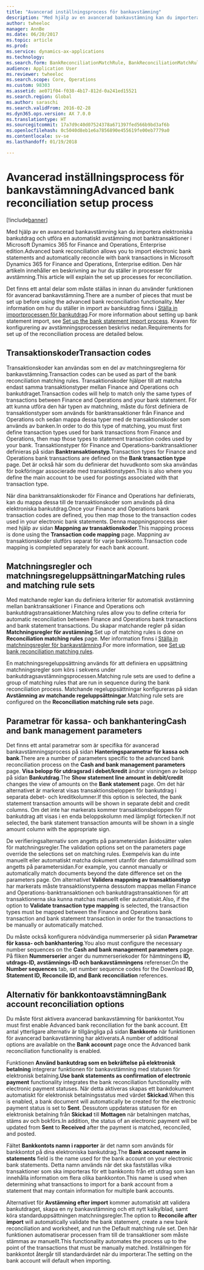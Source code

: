 ```yaml
---
title: "Avancerad inställningsprocess för bankavstämning"
description: "Med hjälp av en avancerad bankavstämning kan du importera elektroniska bankutdrag och utföra en automatiskt avstämning mot banktransaktioner i Microsoft Dynamics 365 for Finance and Operations, Enterprise edition.  Den här artikeln innehåller en beskrivning av hur du ställer in processer för avstämning."
author: twheeloc
manager: AnnBe
ms.date: 06/20/2017
ms.topic: article
ms.prod: 
ms.service: dynamics-ax-applications
ms.technology: 
ms.search.form: BankReconciliationMatchRule, BankReconciliationMatchRuleSet
audience: Application User
ms.reviewer: twheeloc
ms.search.scope: Core, Operations
ms.custom: 98303
ms.assetid: ae071f04-f038-4b17-812d-0a241ed15521
ms.search.region: Global
ms.author: saraschi
ms.search.validFrom: 2016-02-28
ms.dyn365.ops.version: AX 7.0.0
ms.translationtype: HT
ms.sourcegitcommit: 17a7d9c40d07524378a671397fed566b9bd3af6b
ms.openlocfilehash: 0c5040d8eb1e6a7856890e455619fe00eb7779a0
ms.contentlocale: sv-se
ms.lasthandoff: 01/19/2018

---
```


# <a name="advanced-bank-reconciliation-setup-process"></a><span data-ttu-id="2acbf-104">Avancerad inställningsprocess för bankavstämning</span><span class="sxs-lookup"><span data-stu-id="2acbf-104">Advanced bank reconciliation setup process</span></span>

[!include[banner](../includes/banner.md)]


<span data-ttu-id="2acbf-105">Med hjälp av en avancerad bankavstämning kan du importera elektroniska bankutdrag och utföra en automatiskt avstämning mot banktransaktioner i Microsoft Dynamics 365 for Finance and Operations, Enterprise edition.</span><span class="sxs-lookup"><span data-stu-id="2acbf-105">Advanced bank reconciliation allows you to import electronic bank statements and automatically reconcile with bank transactions in Microsoft Dynamics 365 for Finance and Operations, Enterprise edition.</span></span>  <span data-ttu-id="2acbf-106">Den här artikeln innehåller en beskrivning av hur du ställer in processer för avstämning.</span><span class="sxs-lookup"><span data-stu-id="2acbf-106">This article will explain the set up processes for reconciliation.</span></span>  

<span data-ttu-id="2acbf-107">Det finns ett antal delar som måste ställas in innan du använder funktionen för avancerad bankavstämning.</span><span class="sxs-lookup"><span data-stu-id="2acbf-107">There are a number of pieces that must be set up before using the advanced bank reconciliation functionality.</span></span> <span data-ttu-id="2acbf-108">Mer information om hur du ställer in import av bankutdrag finns i [Ställa in importprocessen för bankutdrag](set-up-advanced-bank-reconciliation-import-process.md).</span><span class="sxs-lookup"><span data-stu-id="2acbf-108">For more information about setting up bank statement import, see [Set up the bank statement import process](set-up-advanced-bank-reconciliation-import-process.md).</span></span>  <span data-ttu-id="2acbf-109">Kraven för konfigurering av avstämningsprocessen beskrivs nedan.</span><span class="sxs-lookup"><span data-stu-id="2acbf-109">Requirements for set up of the reconciliation process are detailed below.</span></span>

## <a name="transaction-codes"></a><span data-ttu-id="2acbf-110">Transaktionskoder</span><span class="sxs-lookup"><span data-stu-id="2acbf-110">Transaction codes</span></span>
<span data-ttu-id="2acbf-111">Transaktionskoder kan användas som en del av matchningsreglerna för bankavstämning.</span><span class="sxs-lookup"><span data-stu-id="2acbf-111">Transaction codes can be used as part of the bank reconciliation matching rules.</span></span>  <span data-ttu-id="2acbf-112">Transaktionskoder hjälper till att matcha endast samma transaktionstyper mellan Finance and Operations och bankutdraget.</span><span class="sxs-lookup"><span data-stu-id="2acbf-112">Transaction codes will help to match only the same types of transactions between Finance and Operations and your bank statement.</span></span>  <span data-ttu-id="2acbf-113">För att kunna utföra den här typen av matchning, måste du först definiera de transaktionstyper som används för banktransaktioner från Finance and Operations och sedan mappa dessa typer med de transaktionskoder som används av banken.</span><span class="sxs-lookup"><span data-stu-id="2acbf-113">In order to do this type of matching, you must first define transaction types used for bank transactions from Finance and Operations, then map those types to statement transaction codes used by your bank.</span></span>  <span data-ttu-id="2acbf-114">Transaktionstyper för Finance and Operations-banktransaktioner definieras på sidan **Banktransaktionstyp**.</span><span class="sxs-lookup"><span data-stu-id="2acbf-114">Transaction types for Finance and Operations bank transactions are defined on the **Bank transaction type** page.</span></span>  <span data-ttu-id="2acbf-115">Det är också här som du definierar det huvudkonto som ska användas för bokföringar associerade med transaktionstypen.</span><span class="sxs-lookup"><span data-stu-id="2acbf-115">This is also where you define the main account to be used for postings associated with that transaction type.</span></span> 

<span data-ttu-id="2acbf-116">När dina banktransaktionskoder för Finance and Operations har definierats, kan du mappa dessa till de transaktionskoder som används på dina elektroniska bankutdrag.</span><span class="sxs-lookup"><span data-stu-id="2acbf-116">Once your Finance and Operations bank transaction codes are defined, you then map those to the transaction codes used in your electronic bank statements.</span></span>  <span data-ttu-id="2acbf-117">Denna mappningsprocess sker med hjälp av sidan **Mappning av transaktionskoder**.</span><span class="sxs-lookup"><span data-stu-id="2acbf-117">This mapping process is done using the **Transaction code mapping** page.</span></span>  <span data-ttu-id="2acbf-118">Mappning av transaktionskoder slutförs separat för varje bankkonto.</span><span class="sxs-lookup"><span data-stu-id="2acbf-118">Transaction code mapping is completed separately for each bank account.</span></span>

## <a name="matching-rules-and-matching-rule-sets"></a><span data-ttu-id="2acbf-119">Matchningsregler och matchningsregeluppsättningar</span><span class="sxs-lookup"><span data-stu-id="2acbf-119">Matching rules and matching rule sets</span></span>
<span data-ttu-id="2acbf-120">Med matchande regler kan du definiera kriterier för automatisk avstämning mellan banktransaktioner i Finance and Operations och bankutdragstransaktioner.</span><span class="sxs-lookup"><span data-stu-id="2acbf-120">Matching rules allow you to define criteria for automatic reconciliation between Finance and Operations bank transactions and bank statement transactions.</span></span>  <span data-ttu-id="2acbf-121">Du skapar matchande regler på sidan **Matchningsregler för avstämning**.</span><span class="sxs-lookup"><span data-stu-id="2acbf-121">Set up of matching rules is done on **Reconciliation matching rules** page.</span></span>  <span data-ttu-id="2acbf-122">Mer information finns i [Ställa in matchningsregler för bankavstämning](set-up-bank-reconciliation-matching-rules.md).</span><span class="sxs-lookup"><span data-stu-id="2acbf-122">For more information, see [Set up bank reconciliation matching rules](set-up-bank-reconciliation-matching-rules.md).</span></span> 

<span data-ttu-id="2acbf-123">En matchningsregeluppsättning används för att definiera en uppsättning matchningsregler som körs i sekvens under bankutdragsavstämningsprocessen.</span><span class="sxs-lookup"><span data-stu-id="2acbf-123">Matching rule sets are used to define a group of matching rules that are run in sequence during the bank reconciliation process.</span></span>  <span data-ttu-id="2acbf-124">Matchande regeluppsättningar konfigureras på sidan **Avstämning av matchande regeluppsättningar**.</span><span class="sxs-lookup"><span data-stu-id="2acbf-124">Matching rule sets are configured on the **Reconciliation matching rule sets** page.</span></span>

## <a name="cash-and-bank-management-parameters"></a><span data-ttu-id="2acbf-125">Parametrar för kassa- och bankhantering</span><span class="sxs-lookup"><span data-stu-id="2acbf-125">Cash and bank management parameters</span></span>
<span data-ttu-id="2acbf-126">Det finns ett antal parametrar som är specifika för avancerad bankavstämningsprocess på sidan **Hanteringsparametrar för kassa och bank**.</span><span class="sxs-lookup"><span data-stu-id="2acbf-126">There are a number of parameters specific to the advanced bank reconciliation process on the **Cash and bank management parameters** page.</span></span>  <span data-ttu-id="2acbf-127">**Visa belopp för utdragsrad i debet/kredit** ändrar visningen av belopp på sidan **Bankutdrag**.</span><span class="sxs-lookup"><span data-stu-id="2acbf-127">The **Show statement line amount in debit/credit** changes the view of amounts on the **Bank statement** page.</span></span>  <span data-ttu-id="2acbf-128">Om det här alternativet är markerat visas transaktionsbeloppen för bankutdrag i separata debet- och kreditkolumner.</span><span class="sxs-lookup"><span data-stu-id="2acbf-128">If this option is selected, the bank statement transaction amounts will be shown in separate debit and credit columns.</span></span>  <span data-ttu-id="2acbf-129">Om det inte har markerats kommer transaktionsbeloppen för bankutdrag att visas i en enda beloppskolumn med lämpligt förtecken.</span><span class="sxs-lookup"><span data-stu-id="2acbf-129">If not selected, the bank statement transaction amounts will be shown in a single amount column with the appropriate sign.</span></span> 

<span data-ttu-id="2acbf-130">De verifieringsalternativ som angetts på parametersidan åsidosätter valen för matchningsregler.</span><span class="sxs-lookup"><span data-stu-id="2acbf-130">The validation options set on the parameters page override the selections set on matching rules.</span></span>  <span data-ttu-id="2acbf-131">Exempelvis kan du inte manuellt eller automatiskt matcha dokument utanför den datumskillnad som angetts på parametersidan.</span><span class="sxs-lookup"><span data-stu-id="2acbf-131">For example, you cannot manually or automatically match documents beyond the date difference set on the parameters page.</span></span>  <span data-ttu-id="2acbf-132">Om alternativet **Validera mappning av transaktionstyp** har markerats måste transaktionstyperna dessutom mappas mellan Finance and Operations-banktransaktionen och bankutdragstransaktionen för att transaktionerna ska kunna matchas manuellt eller automatiskt.</span><span class="sxs-lookup"><span data-stu-id="2acbf-132">Also, if the option to **Validate transaction type mapping** is selected, the transaction types must be mapped between the Finance and Operations bank transaction and bank statement transaction in order for the transactions to be manually or automatically matched.</span></span> 

<span data-ttu-id="2acbf-133">Du måste också konfigurera nödvändiga nummerserier på sidan **Parametrar för kassa- och bankhantering**.</span><span class="sxs-lookup"><span data-stu-id="2acbf-133">You also must configure the necessary number sequences on the **Cash and bank management parameters** page.</span></span>  <span data-ttu-id="2acbf-134">På fliken **Nummerserier** anger du nummerseriekoder för hämtningens **ID, utdrags-ID, avstämnings-ID och bankavstämningens** referenser.</span><span class="sxs-lookup"><span data-stu-id="2acbf-134">On the **Number sequences** tab, set number sequence codes for the Download **ID, Statement ID, Reconcile ID, and Bank reconciliation** references.</span></span>

## <a name="bank-account-reconciliation-options"></a><span data-ttu-id="2acbf-135">Alternativ för bankkontoavstämning</span><span class="sxs-lookup"><span data-stu-id="2acbf-135">Bank account reconciliation options</span></span>
<span data-ttu-id="2acbf-136">Du måste först aktivera avancerad bankavstämning för bankkontot.</span><span class="sxs-lookup"><span data-stu-id="2acbf-136">You must first enable Advanced bank reconciliation for the bank account.</span></span>  <span data-ttu-id="2acbf-137">Ett antal ytterligare alternativ är tillgängliga på sidan **Bankkonto** när funktionen för avancerad bankavstämning har aktiverats.</span><span class="sxs-lookup"><span data-stu-id="2acbf-137">A number of additional options are available on the **Bank account** page once the Advanced bank reconciliation functionality is enabled.</span></span> 

<span data-ttu-id="2acbf-138">Funktionen **Använd bankutdrag som en bekräftelse på elektronisk betalning** integrerar funktionen för bankavstämning med statusen för elektronisk betalning.</span><span class="sxs-lookup"><span data-stu-id="2acbf-138">**Use bank statements as confirmation of electronic payment** functionality integrates the bank reconciliation functionality with electronic payment statuses.</span></span>  <span data-ttu-id="2acbf-139">När detta aktiveras skapas ett bankdokument automatiskt för elektronisk betalningsstatus med värdet **Skickad**.</span><span class="sxs-lookup"><span data-stu-id="2acbf-139">When this is enabled, a bank document will automatically be created for the electronic payment status is set to **Sent**.</span></span>  <span data-ttu-id="2acbf-140">Dessutom uppdateras statusen för en elektronisk betalning från **Skickad** till **Mottagen** när betalningen matchas, stäms av och bokförs.</span><span class="sxs-lookup"><span data-stu-id="2acbf-140">In addition, the status of an electronic payment will be updated from **Sent** to **Received** after the payment is matched, reconciled, and posted.</span></span> 

<span data-ttu-id="2acbf-141">Fältet **Bankkontots namn i rapporter** är det namn som används för bankkontot på dina elektroniska bankutdrag.</span><span class="sxs-lookup"><span data-stu-id="2acbf-141">The **Bank account name in statements** field is the name used for the bank account on your electronic bank statements.</span></span>  <span data-ttu-id="2acbf-142">Detta namn används när det ska fastställas vilka transaktioner som ska importeras för ett bankkonto från ett utdrag som kan innehålla information om flera olika bankkonton.</span><span class="sxs-lookup"><span data-stu-id="2acbf-142">This name is used when determining what transactions to import for a bank account from a statement that may contain information for multiple bank accounts.</span></span> 

<span data-ttu-id="2acbf-143">Alternativet för **Avstämning efter import** kommer automatiskt att validera bankutdraget, skapa en ny bankavstämning och ett nytt kalkylblad, samt köra standarduppsättningen matchningsregler.</span><span class="sxs-lookup"><span data-stu-id="2acbf-143">The option to **Reconcile after import** will automatically validate the bank statement, create a new bank reconciliation and worksheet, and run the Default matching rule set.</span></span>  <span data-ttu-id="2acbf-144">Den här funktionen automatiserar processen fram till de transaktioner som måste stämmas av manuellt.</span><span class="sxs-lookup"><span data-stu-id="2acbf-144">This functionality automates the process up to the point of the transactions that must be manually matched.</span></span>  <span data-ttu-id="2acbf-145">Inställningen för bankkontot återgår till standardvärdet när du importerar.</span><span class="sxs-lookup"><span data-stu-id="2acbf-145">The setting on the bank account will default when importing.</span></span>




